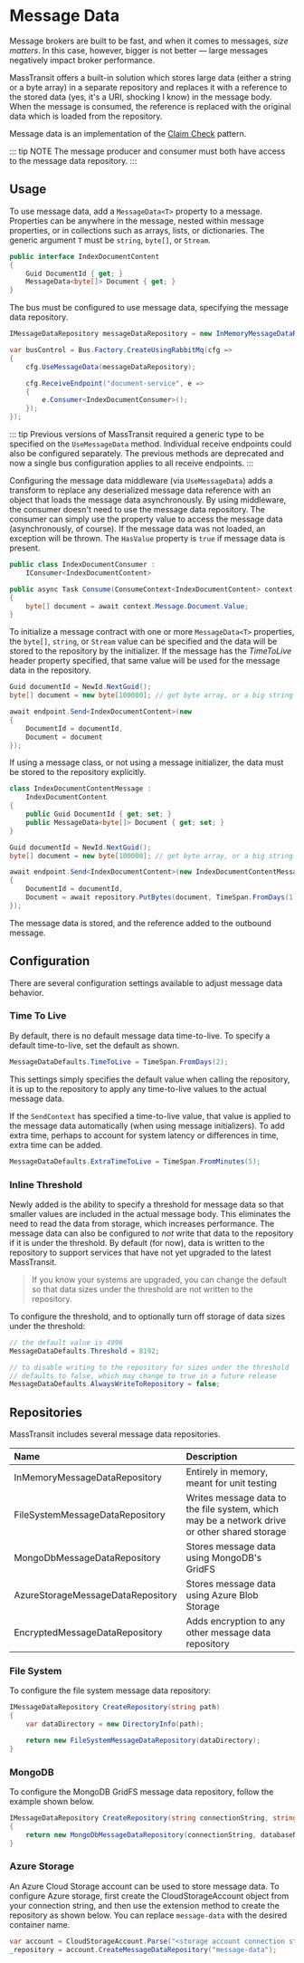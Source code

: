 # Message Data

Message brokers are built to be fast, and when it comes to messages, _size matters_. In this case, however, bigger is not better — large messages negatively impact broker performance.

MassTransit offers a built-in solution which stores large data (either a string or a byte array) in a separate repository and replaces it with a reference to the stored data (yes, it's a URI, shocking I know) in the message body. When the message is consumed, the reference is replaced with the original data which is loaded from the repository.

Message data is an implementation of the [Claim Check](https://www.enterpriseintegrationpatterns.com/patterns/messaging/StoreInLibrary.html) pattern.

::: tip NOTE
The message producer and consumer must both have access to the message data repository.
:::

## Usage

To use message data, add a `MessageData<T>` property to a message. Properties can be anywhere in the message, nested within message properties, or in collections such as arrays, lists, or dictionaries. The generic argument `T` must be `string`, `byte[]`, or `Stream`.

```cs
public interface IndexDocumentContent
{
    Guid DocumentId { get; }
    MessageData<byte[]> Document { get; }
}
```

The bus must be configured to use message data, specifying the message data repository.

```cs
IMessageDataRepository messageDataRepository = new InMemoryMessageDataRepository();

var busControl = Bus.Factory.CreateUsingRabbitMq(cfg =>
{
    cfg.UseMessageData(messageDataRepository);

    cfg.ReceiveEndpoint("document-service", e =>
    {
        e.Consumer<IndexDocumentConsumer>();
    });
});

```

::: tip
Previous versions of MassTransit required a generic type to be specified on the `UseMessageData` method. Individual receive endpoints could also be configured separately. The previous methods are deprecated and now a single bus configuration applies to all receive endpoints.
:::

Configuring the message data middleware (via `UseMessageData`) adds a transform to replace any deserialized message data reference with an object that loads the message data asynchronously. By using middleware, the consumer doesn't need to use the message data repository. The consumer can simply use the property value to access the message data (asynchronously, of course). If the message data was not loaded, an exception will be thrown. The `HasValue` property is `true` if message data is present.

```cs
public class IndexDocumentConsumer :
    IConsumer<IndexDocumentContent>

public async Task Consume(ConsumeContext<IndexDocumentContent> context)
{
    byte[] document = await context.Message.Document.Value;
}
```

To initialize a message contract with one or more `MessageData<T>` properties, the `byte[]`, `string`, or `Stream` value can be specified and the data will be stored to the repository by the initializer. If the message has the _TimeToLive_ header property specified, that same value will be used for the message data in the repository. 

```cs
Guid documentId = NewId.NextGuid();
byte[] document = new byte[100000]; // get byte array, or a big string

await endpoint.Send<IndexDocumentContent>(new
{
    DocumentId = documentId,
    Document = document
});
```

If using a message class, or not using a message initializer, the data must be stored to the repository explicitly.

```cs
class IndexDocumentContentMessage :
    IndexDocumentContent
{
    public Guid DocumentId { get; set; }
    public MessageData<byte[]> Document { get; set; }
}

Guid documentId = NewId.NextGuid();
byte[] document = new byte[100000]; // get byte array, or a big string

await endpoint.Send<IndexDocumentContent>(new IndexDocumentContentMessage
{
    DocumentId = documentId,
    Document = await repository.PutBytes(document, TimeSpan.FromDays(1))
});
```

The message data is stored, and the reference added to the outbound message.

## Configuration

There are several configuration settings available to adjust message data behavior.

### Time To Live

By default, there is no default message data time-to-live. To specify a default time-to-live, set the default as shown.

```cs
MessageDataDefaults.TimeToLive = TimeSpan.FromDays(2);
```

This settings simply specifies the default value when calling the repository, it is up to the repository to apply any time-to-live values to the actual message data.

If the `SendContext` has specified a time-to-live value, that value is applied to the message data automatically (when using message initializers). To add extra time, perhaps to account for system latency or differences in time, extra time can be added.

```cs
MessageDataDefaults.ExtraTimeToLive = TimeSpan.FromMinutes(5);
```

### Inline Threshold

Newly added is the ability to specify a threshold for message data so that smaller values are included in the actual message body. This eliminates the need to read the data from storage, which increases performance. The message data can also be configured to _not_ write that data to the repository if it is under the threshold. By default (for now), data is written to the repository to support services that have not yet upgraded to the latest MassTransit.

> If you know your systems are upgraded, you can change the default so that data sizes under the threshold are not written to the repository.

To configure the threshold, and to optionally turn off storage of data sizes under the threshold:

```cs
// the default value is 4096
MessageDataDefaults.Threshold = 8192;

// to disable writing to the repository for sizes under the threshold
// defaults to false, which may change to true in a future release
MessageDataDefaults.AlwaysWriteToRepository = false;
```

## Repositories

MassTransit includes several message data repositories.

| Name       | Description |
|:-----------|:------------|
| InMemoryMessageDataRepository | Entirely in memory, meant for unit testing
| FileSystemMessageDataRepository | Writes message data to the file system, which may be a network drive or other shared storage
| MongoDbMessageDataRepository | Stores message data using MongoDB's GridFS
| AzureStorageMessageDataRepository | Stores message data using Azure Blob Storage
| EncryptedMessageDataRepository | Adds encryption to any other message data repository


### File System

To configure the file system message data repository:

```cs
IMessageDataRepository CreateRepository(string path)
{
    var dataDirectory = new DirectoryInfo(path);

    return new FileSystemMessageDataRepository(dataDirectory);
}
```

### MongoDB

To configure the MongoDB GridFS message data repository, follow the example shown below.

```cs
IMessageDataRepository CreateRepository(string connectionString, string databaseName)
{
    return new MongoDbMessageDataRepository(connectionString, databaseName);
}
```

### Azure Storage

An Azure Cloud Storage account can be used to store message data. To configure Azure storage, first create the CloudStorageAccount object from your connection string, and then use the extension method to create the repository as shown below. You can replace `message-data` with the desired container name.

```cs
var account = CloudStorageAccount.Parse("<storage account connection string>");
_repository = account.CreateMessageDataRepository("message-data");
```
